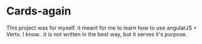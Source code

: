 # Cards-again

This project was for myself. it meant for me to learn how to use angularJS + Vertx.
I know.. it is not written in the best way, but it serves it's purpose.

